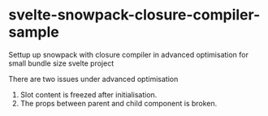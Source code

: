# svelte-snowpack-closure-compiler-sample
Settup up snowpack with closure compiler in advanced optimisation for small bundle size svelte project

There are two issues under advanced optimisation
1. Slot content is freezed after initialisation.
2. The props between parent and child component is broken. 
